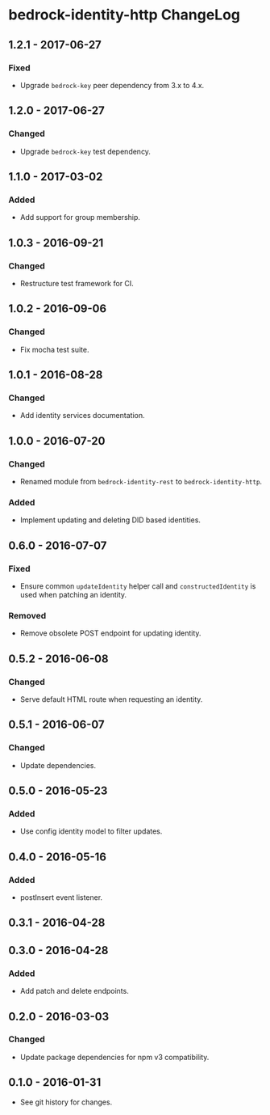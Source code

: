 # bedrock-identity-http ChangeLog

## 1.2.1 - 2017-06-27

### Fixed
- Upgrade `bedrock-key` peer dependency from 3.x to 4.x.

## 1.2.0 - 2017-06-27

### Changed
- Upgrade `bedrock-key` test dependency.

## 1.1.0 - 2017-03-02

### Added
- Add support for group membership.

## 1.0.3 - 2016-09-21

### Changed
- Restructure test framework for CI.

## 1.0.2 - 2016-09-06

### Changed
- Fix mocha test suite.

## 1.0.1 - 2016-08-28

### Changed
- Add identity services documentation.

## 1.0.0 - 2016-07-20

### Changed
- Renamed module from `bedrock-identity-rest` to `bedrock-identity-http`.

### Added
- Implement updating and deleting DID based identities.

## 0.6.0 - 2016-07-07

### Fixed
- Ensure common `updateIdentity` helper call and
  `constructedIdentity` is used when patching an identity.

### Removed
- Remove obsolete POST endpoint for updating identity.

## 0.5.2 - 2016-06-08

### Changed
- Serve default HTML route when requesting an identity.

## 0.5.1 - 2016-06-07

### Changed
- Update dependencies.

## 0.5.0 - 2016-05-23

### Added
- Use config identity model to filter updates.

## 0.4.0 - 2016-05-16

### Added
- postInsert event listener.

## 0.3.1 - 2016-04-28

## 0.3.0 - 2016-04-28

### Added
- Add patch and delete endpoints.

## 0.2.0 - 2016-03-03

### Changed
- Update package dependencies for npm v3 compatibility.

## 0.1.0 - 2016-01-31

- See git history for changes.
